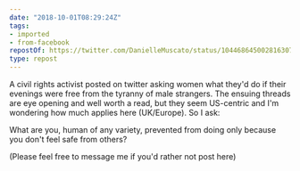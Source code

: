 ```yaml
---
date: "2018-10-01T08:29:24Z"
tags:
- imported
- from-facebook
repostOf: https://twitter.com/DanielleMuscato/status/1044686450028163074?s=19
type: repost
---
```

A civil rights activist posted on twitter asking women what they'd do if their evenings were free from the tyranny of male strangers. The ensuing threads are eye opening and well worth a read, but they seem US-centric and I'm wondering how much applies here (UK/Europe). So I ask:

What are you, human of any variety, prevented from doing only because you don't feel safe from others?

(Please feel free to message me if you'd rather not post here)
